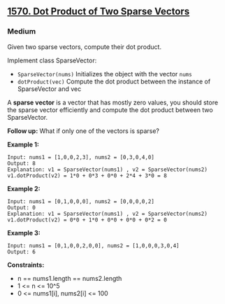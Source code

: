 ## [1570. Dot Product of Two Sparse Vectors](https://leetcode.com/problems/dot-product-of-two-sparse-vectors/)
### Medium

Given two sparse vectors, compute their dot product.

Implement class SparseVector:

* `SparseVector(nums)` Initializes the object with the vector `nums`
* `dotProduct(vec)` Compute the dot product between the instance of SparseVector and vec

A **sparse vector** is a vector that has mostly zero values, you should store the sparse vector efficiently and compute the dot product between two SparseVector.

**Follow up:** What if only one of the vectors is sparse?

__Example 1:__
```
Input: nums1 = [1,0,0,2,3], nums2 = [0,3,0,4,0]
Output: 8
Explanation: v1 = SparseVector(nums1) , v2 = SparseVector(nums2)
v1.dotProduct(v2) = 1*0 + 0*3 + 0*0 + 2*4 + 3*0 = 8
```

__Example 2:__
```
Input: nums1 = [0,1,0,0,0], nums2 = [0,0,0,0,2]
Output: 0
Explanation: v1 = SparseVector(nums1) , v2 = SparseVector(nums2)
v1.dotProduct(v2) = 0*0 + 1*0 + 0*0 + 0*0 + 0*2 = 0
```

__Example 3:__
```
Input: nums1 = [0,1,0,0,2,0,0], nums2 = [1,0,0,0,3,0,4]
Output: 6
```

__Constraints:__
* n == nums1.length == nums2.length
* 1 <= n <= 10^5
* 0 <= nums1[i], nums2[i] <= 100
